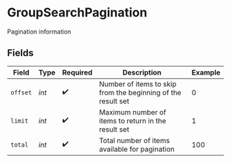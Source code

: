 # GroupSearchPagination

Pagination information


## Fields

| Field                                                        | Type                                                         | Required                                                     | Description                                                  | Example                                                      |
| ------------------------------------------------------------ | ------------------------------------------------------------ | ------------------------------------------------------------ | ------------------------------------------------------------ | ------------------------------------------------------------ |
| `offset`                                                     | *int*                                                        | :heavy_check_mark:                                           | Number of items to skip from the beginning of the result set | 0                                                            |
| `limit`                                                      | *int*                                                        | :heavy_check_mark:                                           | Maximum number of items to return in the result set          | 1                                                            |
| `total`                                                      | *int*                                                        | :heavy_check_mark:                                           | Total number of items available for pagination               | 100                                                          |